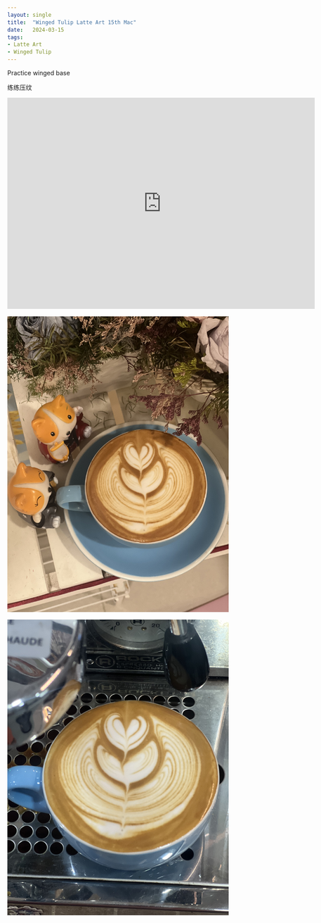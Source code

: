 ```yaml
---
layout: single
title:  "Winged Tulip Latte Art 15th Mac"
date:   2024-03-15
tags:
- Latte Art
- Winged Tulip
---
```



Practice winged base

练练压纹



<div class="embed-container">
  <iframe
      src="https://www.youtube.com/embed/sp7U5dodJyY"
      width="700"
      height="480"
      frameborder="0"
      allowfullscreen="true">
  </iframe>
</div>


![](/assets/img/2024/03/15/IMG_4488.jpg)

![](/assets/img/2024/03/15/IMG_4484.jpg)

